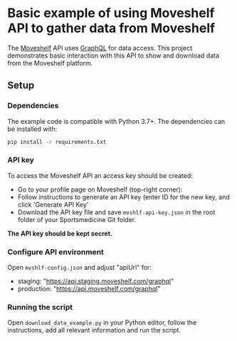# Basic example of using Moveshelf API to gather data from Moveshelf

The [Moveshelf](https://moveshelf.com) API uses [GraphQL](http://graphql.org)
for data access. This project demonstrates basic interaction with this API to
show and download data from the Moveshelf platform.

## Setup

### Dependencies
The example code is compatible with Python 3.7+. The dependencies can be installed with:

```sh
pip install -r requirements.txt
```

### API key
To access the Moveshelf API an access key should be created:
* Go to your profile page on Moveshelf (top-right corner):
* Follow instructions to generate an API key (enter ID for the new key, and click 'Generate API Key'
* Download the API key file and save `mvshlf-api-key.json` in the root folder of your Sportsmedicine Git folder.

**The API key should be kept secret.**

### Configure API environment
Open `mvshlf-config.json` and adjust "apiUrl" for:
* staging: "https://api.staging.moveshelf.com/graphql"
* production: "https://api.moveshelf.com/graphql"

### Running the script

Open `download_data_example.py` in your Python editor, follow the instructions, add all relevant information and run the script.
